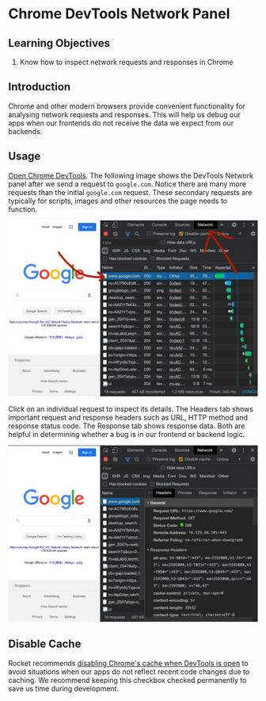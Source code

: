 # Chrome DevTools Network Panel

## Learning Objectives

1. Know how to inspect network requests and responses in Chrome

## Introduction

Chrome and other modern browsers provide convenient functionality for analysing network requests and responses. This will help us debug our apps when our frontends do not receive the data we expect from our backends.

## Usage

<a href="https://developer.chrome.com/docs/devtools/open/" target="_blank">Open Chrome DevTools</a>. The following image shows the DevTools Network panel after we send a request to `google.com`. Notice there are many more requests than the initial `google.com` request. These secondary requests are typically for scripts, images and other resources the page needs to function.

![The Network panel shows a list of requests from this browser in increasing chronological order. Source: Rocket Academy](<../../.gitbook/assets/2.1.1 - Network Panel.png>)

Click on an individual request to inspect its details. The Headers tab shows important request and response headers such as URL, HTTP method and response status code. The Response tab shows response data. Both are helpful in determining whether a bug is in our frontend or backend logic.

![Clicking on an individual request shows us that request's details.](<../../.gitbook/assets/2.1.1 - Network Panel Headers.png>)

## Disable Cache

Rocket recommends <a href="https://stackoverflow.com/a/7000899" target="_blank">disabling Chrome's cache when DevTools is open</a> to avoid situations when our apps do not reflect recent code changes due to caching. We recommend keeping this checkbox checked permanently to save us time during development.
